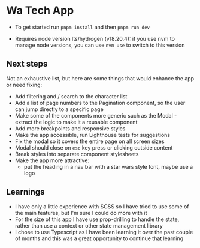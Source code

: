 # Wa Tech App

- To get started run `pnpm install` and then `pnpm run dev`

- Requires node version lts/hydrogen (v18.20.4): if you use nvm to manage node versions, you can use `nvm use` to switch to this version

## Next steps

Not an exhaustive list, but here are some things that would enhance the app or need fixing:

- Add filtering and / search to the character list
- Add a list of page numbers to the Pagination component, so the user can jump directly to a specific page
- Make some of the components more generic such as the Modal - extract the logic to make it a reusable component
- Add more breakpoints and responsive styles
- Make the app accessible, run Lighthouse tests for suggestions
- Fix the modal so it covers the entire page on all screen sizes
- Modal should close on `esc` key press or clicking outside content
- Break styles into separate component stylesheets
- Make the app more attractive: 
  - put the heading in a nav bar with a star wars style font, maybe use a logo
  
## Learnings

- I have only a little experience with SCSS so I have tried to use some of the main features, but I'm sure I could do more with it
- For the size of this app I have use prop-drilling to handle the state, rather than use a context or other state management library
- I chose to use Typescript as I have been learning it over the past couple of months and this was a great opportunity to continue that learning

